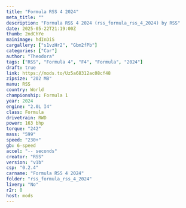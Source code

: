 ```yaml
---
title: "Formula RSS 4 2024"
meta_title: ""
description: "Formula RSS 4 2024 (rss_formula_rss_4_2024) by RSS"
date: 2025-05-22T21:19:00Z
thumb: 2ndChYe
mainimage: hdInDiS
cargallery: ["s1vzHr2", "Gbm2fPb"]
categories: ["Car"]
author: "Theodora"
tags: ["RSS", "Formula 4", "F4", "Formula", "2024"]
draft: true
link: https://mods.to/Uz5a68312ac08cf48
zipsize: "202 MB"
manu: RSS
country: World
championship: Formula 1
year: 2024
engine: "2.0L I4"
class: Formula
drivetrain: RWD
power: 163 bhp 
torque: "242"
mass: "599"
speed: "230+"
gb: 6-speed
accel: "-- seconds"
creator: "RSS"
version: "v1b"
csp: "0.2.4"
carname: "Formula RSS 4 2024"
folder: "rss_formula_rss_4_2024"
livery: "No"
r2r: 0
host: mods
---
```

